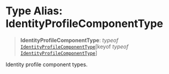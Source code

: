 # Type Alias: IdentityProfileComponentType

> **IdentityProfileComponentType**: *typeof* [`IdentityProfileComponentType`](../variables/IdentityProfileComponentType.md)\[keyof *typeof* [`IdentityProfileComponentType`](../variables/IdentityProfileComponentType.md)\]

Identity profile component types.

